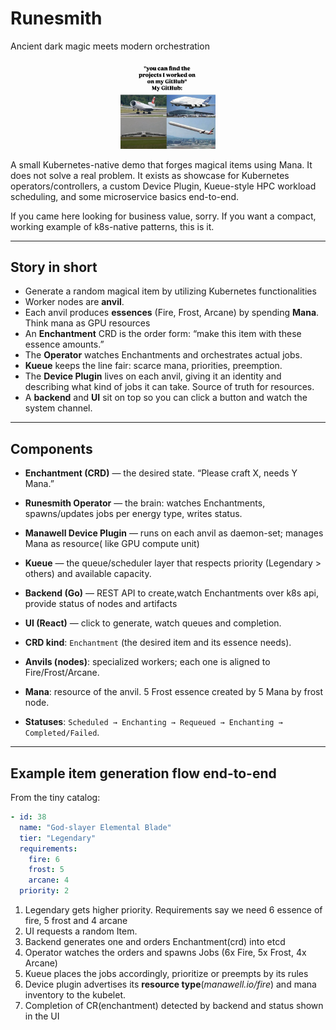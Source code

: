 # Runesmith
Ancient dark magic meets modern orchestration
<p align="center">
  <img src="motivation.jpg" alt="Motivational Image" style="max-width:30%; height:auto;" />
</p>
A small Kubernetes-native demo that forges magical items using Mana.
It does not solve a real problem. It exists as showcase for Kubernetes operators/controllers, a custom Device Plugin, Kueue-style HPC workload scheduling, and some microservice basics end-to-end.

If you came here looking for business value, sorry. If you want a compact, working example of k8s-native patterns, this is it.

---
## Story in short
* Generate a random magical item by utilizing Kubernetes functionalities 
* Worker nodes are **anvil**. 
* Each anvil produces **essences** (Fire, Frost, Arcane) by spending **Mana**. Think mana as GPU resources
* An **Enchantment** CRD is the order form: “make this item with these essence amounts.” 
* The **Operator** watches Enchantments and orchestrates actual jobs. 
* **Kueue** keeps the line fair: scarce mana, priorities, preemption. 
* The **Device Plugin** lives on each anvil, giving it an identity and describing what kind of jobs it can take. Source of truth for resources. 
* A **backend** and **UI** sit on top so you can click a button and watch the system channel.

---
## Components

* **Enchantment (CRD)** — the desired state. “Please craft X, needs Y Mana.”
* **Runesmith Operator** — the brain: watches Enchantments, spawns/updates jobs per energy type, writes status.
* **Manawell Device Plugin** — runs on each anvil as daemon-set; manages Mana as resource( like GPU compute unit)
* **Kueue** — the queue/scheduler layer that respects priority (Legendary > others) and available capacity.
* **Backend (Go)** — REST API to create,watch Enchantments over k8s api, provide status of nodes and artifacts
* **UI (React)** — click to generate, watch queues and completion.


* **CRD kind**: `Enchantment` (the desired item and its essence needs).
* **Anvils (nodes)**: specialized workers; each one is aligned to Fire/Frost/Arcane.
* **Mana**: resource of the anvil. 5 Frost essence created by 5 Mana by frost node.
* **Statuses**: `Scheduled → Enchanting → Requeued → Enchanting → Completed/Failed`.

---

## Example item generation flow end-to-end

From the tiny catalog:

```yaml
- id: 38
  name: "God-slayer Elemental Blade"
  tier: "Legendary"
  requirements:
    fire: 6
    frost: 5
    arcane: 4
  priority: 2
```

1. Legendary gets higher priority. Requirements say we need 6 essence of fire, 5 frost and 4 arcane
2. UI requests a random Item.
3. Backend generates one and orders Enchantment(crd) into etcd
4. Operator watches the orders and spawns Jobs (6x Fire, 5x Frost, 4x Arcane)
5. Kueue places the jobs accordingly, prioritize or preempts by its rules
6. Device plugin advertises its **resource type**(_manawell.io/fire_) and mana inventory to the kubelet.
7. Completion of CR(enchantment) detected by backend and status shown in the UI

